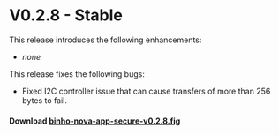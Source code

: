 # V0.2.8 - Stable

This release introduces the following enhancements:

* _none_

This release fixes the following bugs:

* Fixed I2C controller issue that can cause transfers of more than 256 bytes to fail.

#### Download [binho-nova-app-secure-v0.2.8.fig](https://cdn.binho.io/fw/nova/0.2.8/binho-nova-app-secure-v0.2.8.fig)
